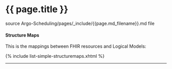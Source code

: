 # {{ page.title }}

source Argo-Scheduling/pages/_include/{{page.md_filename}}.md  file

#### Structure Maps

This is the mappings between FHIR resources and Logical Models:

{% include list-simple-structuremaps.xhtml %}

---
